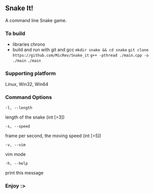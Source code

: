 ## Snake It!

A command line Snake game.

### To build

- libraries
    chrono
- build and run with git and gcc
`mkdir snake && cd snake`
`git clone https://github.com/MicRev/Snake_it`
`g++ -pthread ./main.cpp -o ./main`
`./main`

### Supporting platform

Linux, Win32, Win64

### Command Options

`-l, --length` 

length of the snake (int [=3])

`-s, --speed`     

frame per second, the moving speed (int [=5])

`-v, --vim`       

vim mode

`-h, --help`      

print this message

### Enjoy :>